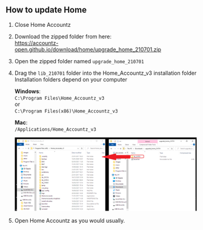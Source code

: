 ## How to update Home

1. Close Home Accountz
2. Download the zipped folder from here:    
   <https://accountz-open.github.io/download/home/upgrade_home_210701.zip>
3. Open the zipped folder named `upgrade_home_210701`
4. Drag the `lib_210701` folder into the Home_Accountz_v3 installation folder    
   Installation folders depend on your computer    

    **Windows**:   
   `C:\Program Files\Home_Accountz_v3`  
    or   
    `C:\Program Files(x86)\Home_Accountz_v3`  
     
    **Mac**:    
    `/Applications/Home_Accountz_v3`

    ![manual-update](manual-update.png)

5. Open Home Accountz as you would usually.

